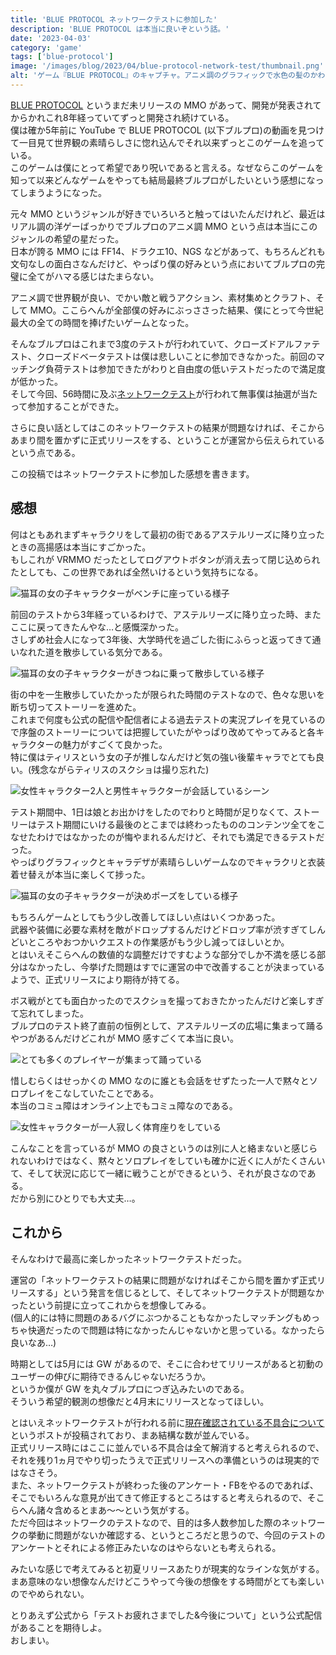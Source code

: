 ```yaml
---
title: 'BLUE PROTOCOL ネットワークテストに参加した'
description: 'BLUE PROTOCOL は本当に良いぞという話。'
date: '2023-04-03'
category: 'game'
tags: ['blue-protocol']
image: '/images/blog/2023/04/blue-protocol-network-test/thumbnail.png'
alt: 'ゲーム『BLUE PROTOCOL』のキャプチャ。アニメ調のグラフィックで水色の髪のかわいい女の子のキャラクターが腕を組んでポーズを決めている。'
---
```


[BLUE PROTOCOL](https://blue-protocol.com/) というまだ未リリースの MMO があって、開発が発表されてからかれこれ8年経っていてずっと開発され続けている。  
僕は確か5年前に YouTube で BLUE PROTOCOL (以下ブルプロ)の動画を見つけて一目見て世界観の素晴らしさに惚れ込んでそれ以来ずっとこのゲームを追っている。  
このゲームは僕にとって希望であり呪いであると言える。なぜならこのゲームを知って以来どんなゲームをやっても結局最終ブルプロがしたいという感想になってしまうようになった。

元々 MMO というジャンルが好きでいろいろと触ってはいたんだけれど、最近はリアル調の洋ゲーばっかりでブルプロのアニメ調 MMO という点は本当にこのジャンルの希望の星だった。  
日本が誇る MMO には FF14、ドラクエ10、NGS などがあって、もちろんどれも文句なしの面白さなんだけど、やっぱり僕の好みという点においてブルプロの完璧に全てがハマる感じはたまらない。

アニメ調で世界観が良い、でかい敵と戦うアクション、素材集めとクラフト、そして MMO。ここらへんが全部僕の好みにぶっささった結果、僕にとって今世紀最大の全ての時間を捧げたいゲームとなった。

そんなブルプロはこれまで3度のテストが行われていて、クローズドアルファテスト、クローズドベータテストは僕は悲しいことに参加できなかった。前回のマッチング負荷テストは参加できたがわりと自由度の低いテストだったので満足度が低かった。  
そして今回、56時間に及ぶ[ネットワークテスト](https://blue-protocol.com/news/44)が行われて無事僕は抽選が当たって参加することができた。

さらに良い話としてはこのネットワークテストの結果が問題なければ、そこからあまり間を置かずに正式リリースをする、ということが運営から伝えられているという点である。

この投稿ではネットワークテストに参加した感想を書きます。

## 感想

何はともあれまずキャラクリをして最初の街であるアステルリーズに降り立ったときの高揚感は本当にすごかった。  
もしこれが VRMMO だったとしてログアウトボタンが消え去って閉じ込められたとしても、この世界であれば全然いけるという気持ちになる。

![猫耳の女の子キャラクターがベンチに座っている様子](/images/blog/2023/04/blue-protocol-network-test/01.png 'とりあえずまずはベンチに座って写真を撮る')

前回のテストから3年経っているわけで、アステルリーズに降り立った時、またここに戻ってきたんやな…と感慨深かった。  
さしずめ社会人になって3年後、大学時代を過ごした街にふらっと返ってきて通いなれた道を散歩している気分である。

![猫耳の女の子キャラクターがきつねに乗って散歩している様子](/images/blog/2023/04/blue-protocol-network-test/02.png '黒いきつねの背にのって街を散歩する')

街の中を一生散歩していたかったが限られた時間のテストなので、色々な思いを断ち切ってストーリーを進めた。  
これまで何度も公式の配信や配信者による過去テストの実況プレイを見ているので序盤のストーリーについては把握していたがやっぱり改めてやってみると各キャラクターの魅力がすごくて良かった。  
特に僕はティリスという女の子が推しなんだけど気の強い後輩キャラでとても良い。(残念ながらティリスのスクショは撮り忘れた)

![女性キャラクター2人と男性キャラクターが会話しているシーン](/images/blog/2023/04/blue-protocol-network-test/03.png 'とても良い表情をする')

テスト期間中、1日は娘とお出かけをしたのでわりと時間が足りなくて、ストーリーはテスト期間にいける最後のとこまでは終わったもののコンテンツ全てをこなせたわけではなかったのが悔やまれるんだけど、それでも満足できるテストだった。  
やっぱりグラフィックとキャラデザが素晴らしいゲームなのでキャラクリと衣装着せ替えが本当に楽しくて捗った。

![猫耳の女の子キャラクターが決めポーズをしている様子](/images/blog/2023/04/blue-protocol-network-test/04.png '最終的なキャラクリと衣装はこんな感じになった')

もちろんゲームとしてもう少し改善してほしい点はいくつかあった。  
武器や装備に必要な素材を敵がドロップするんだけどドロップ率が渋すぎてしんどいところやおつかいクエストの作業感がもう少し減ってほしいとか。  
とはいえそこらへんの数値的な調整だけですむような部分でしか不満を感じる部分はなかったし、今挙げた問題はすでに運営の中で改善することが決まっているようで、正式リリースにより期待が持てる。

ボス戦がとても面白かったのでスクショを撮っておきたかったんだけど楽しすぎて忘れてしまった。  
ブルプロのテスト終了直前の恒例として、アステルリーズの広場に集まって踊るやつがあるんだけどこれが MMO 感すごくて本当に良い。

![とても多くのプレイヤーが集まって踊っている](/images/blog/2023/04/blue-protocol-network-test/05.png 'みんなで踊っている。ダンスエモートは近くの人と動きが同期する')

惜しむらくはせっかくの MMO なのに誰とも会話をせずたった一人で黙々とソロプレイをこなしていたことである。  
本当のコミュ障はオンライン上でもコミュ障なのである。

![女性キャラクターが一人寂しく体育座りをしている](/images/blog/2023/04/blue-protocol-network-test/06.png '孤独')

こんなことを言っているが MMO の良さというのは別に人と絡まないと感じられないわけではなく、黙々とソロプレイをしていも確かに近くに人がたくさんいて、そして状況に応じて一緒に戦うことができるという、それが良さなのである。  
だから別にひとりでも大丈夫…。

## これから

そんなわけで最高に楽しかったネットワークテストだった。

運営の「ネットワークテストの結果に問題がなければそこから間を置かず正式リリースする」という発言を信じるとして、そしてネットワークテストが問題なかったという前提に立ってこれからを想像してみる。  
(個人的には特に問題のあるバグにぶつかることもなかったしマッチングもめっちゃ快適だったので問題は特になかったんじゃないかと思っている。なかったら良いなあ…)

時期としては5月には GW があるので、そこに合わせてリリースがあると初動のユーザーの伸びに期待できるんじゃないだろうか。  
というか僕が GW を丸々ブルプロにつぎ込みたいのである。  
そういう希望的観測の想像だと4月末にリリースとなってほしい。

とはいえネットワークテストが行われる前に[現在確認されている不具合について](https://blue-protocol.com/news/56)というポストが投稿されており、まあ結構な数が並んでいる。  
正式リリース時にはここに並んでいる不具合は全て解消すると考えられるので、それを残り1ヵ月でやり切ったうえで正式リリースへの準備というのは現実的ではなさそう。  
また、ネットワークテストが終わった後のアンケート・FBをやるのであれば、そこでもいろんな意見が出てきて修正するところはすると考えられるので、そこらへん諸々含めるとまあ～～という気がする。  
ただ今回はネットワークのテストなので、目的は多人数参加した際のネットワークの挙動に問題がないか確認する、というところだと思うので、今回のテストのアンケートとそれによる修正みたいなのはやらないとも考えられる。

みたいな感じで考えてみると初夏リリースあたりが現実的なラインな気がする。  
まあ意味のない想像なんだけどこうやって今後の想像をする時間がとても楽しいのでやめられない。

とりあえず公式から「テストお疲れさまでした&今後について」という公式配信があることを期待しよ。  
おしまい。
